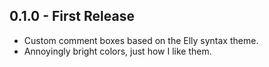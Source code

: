## 0.1.0 - First Release
* Custom comment boxes based on the Elly syntax theme.
* Annoyingly bright colors, just how I like them.

